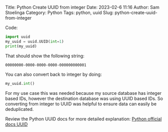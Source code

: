 Title: Python Create UUID from integer
Date: 2023-02-6 11:16
Author: Sam Stoelinga
Category: Python
Tags: python, uuid
Slug: python-create-uuid-from-integer

Code:
```python
import uuid
my_uuid = uuid.UUID(int=1)
print(my_uuid)
```

That should show the following string:
```
00000000-0000-0000-0000-000000000001
```

You can also convert back to integer by doing:
```python
my_uuid.int()
```


For my use case this was needed because my source database
has integer based IDs, however the destination database was using
UUID based IDs. So converting from integer to UUID was helpful to
ensure data can easily be deduplicated.

Review the Python UUID docs for more detailed explanation:
[Python official docs UUID](https://docs.python.org/3/library/uuid.html#uuid.UUID)


